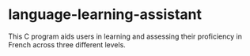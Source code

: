 # language-learning-assistant
This C program aids users in learning and assessing their proficiency in French across three different levels.
